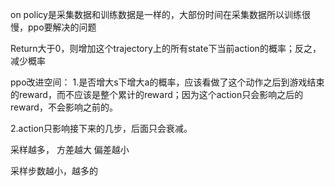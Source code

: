 on policy是采集数据和训练数据是一样的，大部份时间在采集数据所以训练很慢，ppo要解决的问题

Return大于0，则增加这个trajectory上的所有state下当前action的概率；反之，减少概率

ppo改进空间： 1.是否增大s下增大a的概率，应该看做了这个动作之后到游戏结束的reward，而不应该是整个累计的reward；因为这个action只会影响之后的reward，不会影响之前的。

2.action只影响接下来的几步，后面只会衰减。



采样越多， 方差越大 偏差越小

采样步数越小，越多的





